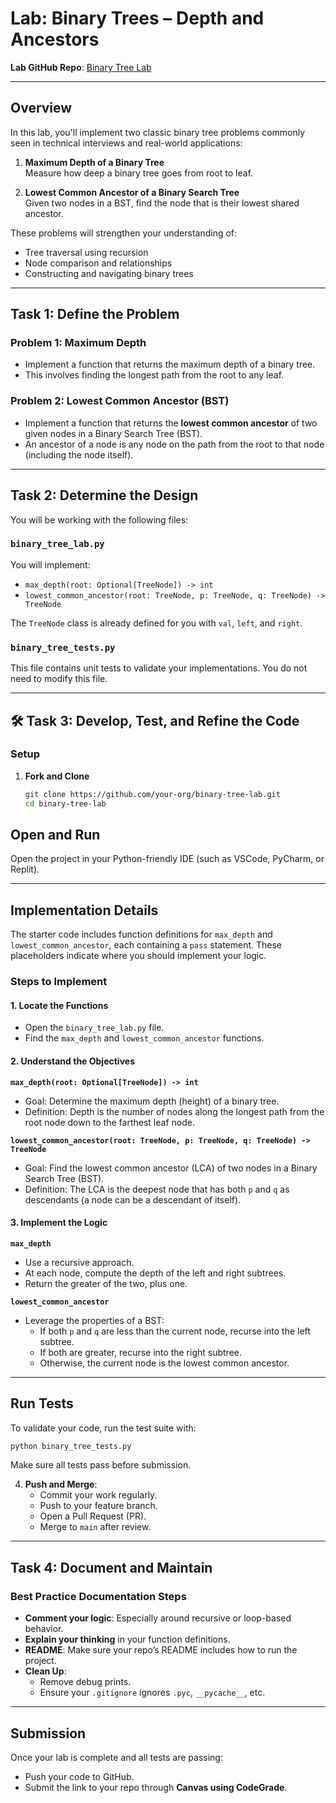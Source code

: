 # Lab: Binary Trees – Depth and Ancestors

**Lab GitHub Repo**: [Binary Tree Lab](https://github.com/your-org/binary-tree-lab)

---

## Overview

In this lab, you'll implement two classic binary tree problems commonly seen in technical interviews and real-world applications:

1. **Maximum Depth of a Binary Tree**  
   Measure how deep a binary tree goes from root to leaf.

2. **Lowest Common Ancestor of a Binary Search Tree**  
   Given two nodes in a BST, find the node that is their lowest shared ancestor.

These problems will strengthen your understanding of:

- Tree traversal using recursion
- Node comparison and relationships
- Constructing and navigating binary trees

---

## Task 1: Define the Problem

### Problem 1: Maximum Depth

- Implement a function that returns the maximum depth of a binary tree.
- This involves finding the longest path from the root to any leaf.

### Problem 2: Lowest Common Ancestor (BST)

- Implement a function that returns the **lowest common ancestor** of two given nodes in a Binary Search Tree (BST).
- An ancestor of a node is any node on the path from the root to that node (including the node itself).

---

## Task 2: Determine the Design

You will be working with the following files:

### `binary_tree_lab.py`

You will implement:

- `max_depth(root: Optional[TreeNode]) -> int`
- `lowest_common_ancestor(root: TreeNode, p: TreeNode, q: TreeNode) -> TreeNode`

The `TreeNode` class is already defined for you with `val`, `left`, and `right`.

### `binary_tree_tests.py`

This file contains unit tests to validate your implementations. You do not need to modify this file.

---

## 🛠 Task 3: Develop, Test, and Refine the Code

### Setup

1. **Fork and Clone**
   ```bash
   git clone https://github.com/your-org/binary-tree-lab.git
   cd binary-tree-lab

## Open and Run

Open the project in your Python-friendly IDE (such as VSCode, PyCharm, or Replit).

---

## Implementation Details

The starter code includes function definitions for `max_depth` and `lowest_common_ancestor`, each containing a `pass` statement. These placeholders indicate where you should implement your logic.

### Steps to Implement

#### 1. Locate the Functions

- Open the `binary_tree_lab.py` file.
- Find the `max_depth` and `lowest_common_ancestor` functions.

#### 2. Understand the Objectives

**`max_depth(root: Optional[TreeNode]) -> int`**

- Goal: Determine the maximum depth (height) of a binary tree.
- Definition: Depth is the number of nodes along the longest path from the root node down to the farthest leaf node.

**`lowest_common_ancestor(root: TreeNode, p: TreeNode, q: TreeNode) -> TreeNode`**

- Goal: Find the lowest common ancestor (LCA) of two nodes in a Binary Search Tree (BST).
- Definition: The LCA is the deepest node that has both `p` and `q` as descendants (a node can be a descendant of itself).

#### 3. Implement the Logic

**`max_depth`**

- Use a recursive approach.
- At each node, compute the depth of the left and right subtrees.
- Return the greater of the two, plus one.

**`lowest_common_ancestor`**

- Leverage the properties of a BST:
  - If both `p` and `q` are less than the current node, recurse into the left subtree.
  - If both are greater, recurse into the right subtree.
  - Otherwise, the current node is the lowest common ancestor.

---

## Run Tests

To validate your code, run the test suite with:

```bash
python binary_tree_tests.py
```
Make sure all tests pass before submission.

4. **Push and Merge**:
   - Commit your work regularly.
   - Push to your feature branch.
   - Open a Pull Request (PR).
   - Merge to `main` after review.

---

## Task 4: Document and Maintain

### Best Practice Documentation Steps

- **Comment your logic**: Especially around recursive or loop-based behavior.
- **Explain your thinking** in your function definitions.
- **README**: Make sure your repo’s README includes how to run the project.
- **Clean Up**:
  - Remove debug prints.
  - Ensure your `.gitignore` ignores `.pyc`, `__pycache__`, etc.

---

## Submission
Once your lab is complete and all tests are passing:

- Push your code to GitHub.
- Submit the link to your repo through **Canvas using CodeGrade**.